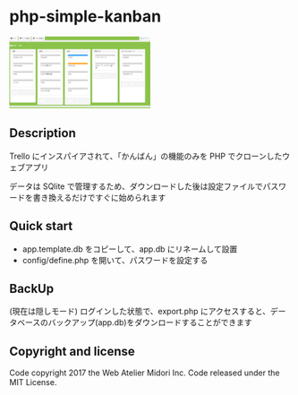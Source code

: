 php-simple-kanban
====

<img src="https://github.com/mikiakira/imageArchive/blob/master/img/php-simple-kanban.png?raw=true" width="50%">

## Description
Trello にインスパイアされて、「かんばん」の機能のみを PHP でクローンしたウェブアプリ

データは SQlite で管理するため、ダウンロードした後は設定ファイルでパスワードを書き換えるだけですぐに始められます


## Quick start
  * app.template.db をコピーして、app.db にリネームして設置
  * config/define.php を開いて、パスワードを設定する


## BackUp
(現在は隠しモード) ログインした状態で、export.php にアクセスすると、データベースのバックアップ(app.db)をダウンロードすることができます


## Copyright and license
Code copyright 2017 the Web Atelier Midori Inc. Code released under the MIT License.
